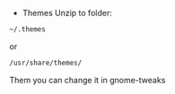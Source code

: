 - Themes
Unzip to folder:
```bash
~/.themes
```
or
```bash
/usr/share/themes/
```
Them you can change it in gnome-tweaks
